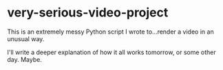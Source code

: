 # very-serious-video-project
This is an extremely messy Python script I wrote to...render a video in an unusual way.

I'll write a deeper explanation of how it all works tomorrow, or some other day. Maybe.
